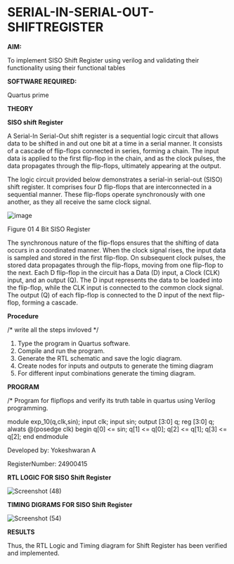 # SERIAL-IN-SERIAL-OUT-SHIFTREGISTER

**AIM:**

To implement  SISO Shift Register using verilog and validating their functionality using their functional tables

**SOFTWARE REQUIRED:**

Quartus prime

**THEORY**

**SISO shift Register**

A Serial-In Serial-Out shift register is a sequential logic circuit that allows data to be shifted in and out one bit at a time in a serial manner. It consists of a cascade of flip-flops connected in series, forming a chain. The input data is applied to the first flip-flop in the chain, and as the clock pulses, the data propagates through the flip-flops, ultimately appearing at the output.

The logic circuit provided below demonstrates a serial-in serial-out (SISO) shift register. It comprises four D flip-flops that are interconnected in a sequential manner. These flip-flops operate synchronously with one another, as they all receive the same clock signal.

![image](https://github.com/naavaneetha/SERIAL-IN-SERIAL-OUT-SHIFTREGISTER/assets/154305477/e81c4072-37f9-46c6-8145-566764b74c3a)

Figure 01 4 Bit SISO Register

The synchronous nature of the flip-flops ensures that the shifting of data occurs in a coordinated manner. When the clock signal rises, the input data is sampled and stored in the first flip-flop. On subsequent clock pulses, the stored data propagates through the flip-flops, moving from one flip-flop to the next.
Each D flip-flop in the circuit has a Data (D) input, a Clock (CLK) input, and an output (Q). The D input represents the data to be loaded into the flip-flop, while the CLK input is connected to the common clock signal. The output (Q) of each flip-flop is connected to the D input of the next flip-flop, forming a cascade.


**Procedure**

/* write all the steps invloved */

 1. Type the program in Quartus software.
 2. Compile and run the program.
 3. Generate the RTL schematic and save the logic diagram.
 4. Create nodes for inputs and outputs to generate the timing diagram
 5. For different input combinations generate the timing diagram.

**PROGRAM**

/* Program for flipflops and verify its truth table in quartus using Verilog programming.

module exp_10(q,clk,sin);
input clk;
input sin;
output [3:0] q;
reg [3:0] q;
alwats @(posedge clk)
begin 
q[0] <= sin;
q[1] <= q[0];
q[2] <= q[1];
q[3] <= q[2];
end
endmodule


Developed by: Yokeshwaran A

RegisterNumber: 24900415



**RTL LOGIC FOR SISO Shift Register**

![Screenshot (48)](https://github.com/user-attachments/assets/37cf7f2d-4114-42f8-8e57-bbdd3df6df66)


**TIMING DIGRAMS FOR SISO Shift Register**

![Screenshot (54)](https://github.com/user-attachments/assets/9d07983e-34c8-480e-a41c-28d73ff09055)


**RESULTS**

Thus, the RTL Logic and Timing diagram for Shift Register has been verified and implemented. 
